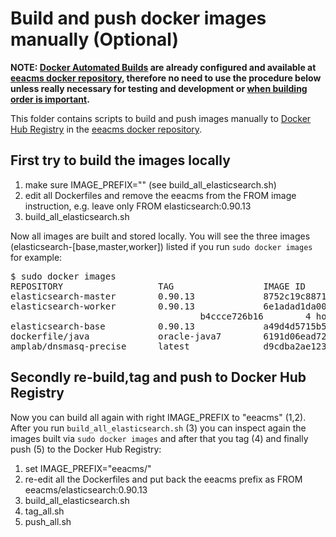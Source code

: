 # Build and push docker images manually (Optional)

__NOTE: [Docker Automated Builds](http://docs.docker.com/docker-hub/builds/) are already configured 
and available at [eeacms docker repository](https://registry.hub.docker.com/repos/eeacms/), 
therefore no need to use the procedure below unless really necessary for testing and development 
or [when building order is important](https://groups.google.com/forum/#!topic/docker-user/bkZXVezrWGs).__

This folder contains scripts to build and push images manually 
to [Docker Hub Registry](https://registry.hub.docker.com/) in the 
[eeacms docker repository](https://registry.hub.docker.com/repos/eeacms/).

## First try to build the images locally

  1. make sure IMAGE_PREFIX="" (see build_all_elasticsearch.sh)
  2. edit all Dockerfiles and remove the eeacms from the FROM image instruction, e.g. leave only FROM elasticsearch:0.90.13
  3. build_all_elasticsearch.sh

Now all images are built and stored locally. You will see the three images 
(elasticsearch-[base,master,worker]) listed if you run `sudo docker images` for example:

<pre>
$ sudo docker images
REPOSITORY                  TAG                 IMAGE ID            CREATED             VIRTUAL SIZE
elasticsearch-master        0.90.13             8752c19c8871        4 hours ago         771.7 MB
elasticsearch-worker        0.90.13             6e1adad1da00        4 hours ago         783.4 MB
<none>                      <none>              b4ccce726b16        4 hours ago         783.4 MB
elasticsearch-base          0.90.13             a49d4d5715b5        4 hours ago         783.4 MB
dockerfile/java             oracle-java7        6191d06ead72        2 days ago          717.4 MB
amplab/dnsmasq-precise      latest              d9cdba2ae123        10 months ago       205.8 MB
</pre>

## Secondly re-build,tag and push to Docker Hub Registry

Now you can build all again with right IMAGE_PREFIX to "eeacms" (1,2). 
After you run `build_all_elasticsearch.sh` (3) you can inspect again the images 
built via `sudo docker images` and after that you tag (4) and finally push (5) to the 
Docker Hub Registry:

  1. set IMAGE_PREFIX="eeacms/"
  2. re-edit all the Dockerfiles and put back the eeacms prefix as FROM eeacms/elasticsearch:0.90.13
  3. build_all_elasticsearch.sh
  4. tag_all.sh
  5. push_all.sh 

